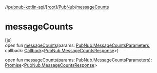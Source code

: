 //[pubnub-kotlin-api](../../../index.md)/[[root]](../index.md)/[PubNub](index.md)/[messageCounts](message-counts.md)

# messageCounts

[js]\
open fun [messageCounts](message-counts.md)(params: [PubNub.MessageCountsParameters](-message-counts-parameters/index.md), callback: [Callback](../-callback/index.md)&lt;[PubNub.MessageCountsResponse](-message-counts-response/index.md)&gt;)

open fun [messageCounts](message-counts.md)(params: [PubNub.MessageCountsParameters](-message-counts-parameters/index.md)): [Promise](https://kotlinlang.org/api/latest/jvm/stdlib/kotlin-stdlib/kotlin.js/-promise/index.html)&lt;[PubNub.MessageCountsResponse](-message-counts-response/index.md)&gt;
